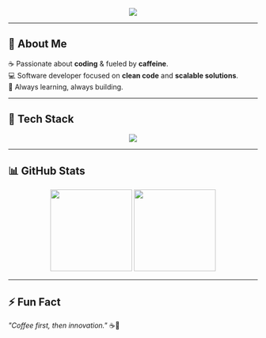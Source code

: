 <!-- Banner -->
<p align="center">
  <img src="https://capsule-render.vercel.app/api?type=rect&color=0:4C2A1E,100:2C1A12&height=100&section=header&text=☕%20ZCoffeeCore%20💻&fontColor=ffffff&fontSize=40&animation=fadeIn" />
</p>

---

## 👋 About Me  
☕ Passionate about **coding** & fueled by **caffeine**.  
💻 Software developer focused on **clean code** and **scalable solutions**.  
🚀 Always learning, always building.  

---

## 🔧 Tech Stack  
<p align="center">
  <img src="https://skillicons.dev/icons?i=java,spring,js,react,html,css,git,github,mysql,postgresql&theme=dark" />
</p>

---

## 📊 GitHub Stats  
<p align="center">
  <img src="https://github-readme-stats.vercel.app/api?username=ZCoffeeCore&show_icons=true&theme=tokyonight" height="165" />
  <img src="https://github-readme-stats.vercel.app/api/top-langs/?username=ZCoffeeCore&layout=compact&theme=tokyonight" height="165" />
</p>

---

## ⚡ Fun Fact  
*"Coffee first, then innovation."* ☕🚀  
